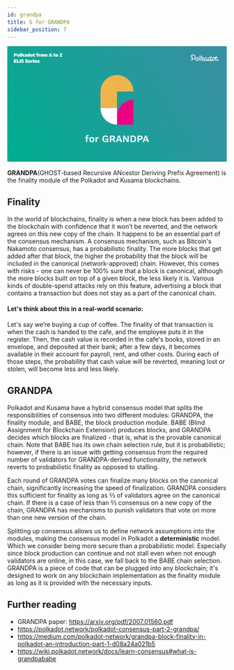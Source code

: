 ```yaml
---
id: grandpa
title: G for GRANDPA
sidebar_position: 7
---
```


![G for GRANDPA](assets/G.png)

**GRANDPA**(GHOST-based Recursive ANcestor Deriving Prefix Agreement) is the finality module of the Polkadot and Kusama blockchains.

## Finality

In the world of blockchains, finality is when a new block has been added to the blockchain with confidence that it won’t be reverted, and the network agrees on this new copy of the chain. It happens to be an essential part of the consensus mechanism. A consensus mechanism, such as Bitcoin's Nakamoto consensus, has a probabilistic finality. The more blocks that get added after that block, the higher the probability that the block will be included in the canonical (network-approved) chain. However, this comes with risks - one can never be 100% sure that a block is canonical, although the more blocks built on top of a given block, the less likely it is. Various kinds of double-spend attacks rely on this feature, advertising a block that contains a transaction but does not stay as a part of the canonical chain. 

#### Let's think about this in a real-world scenario:

Let's say we’re buying a cup of coffee. The finality of that transaction is when the cash is handed to the cafe, and the employee puts it in the register. Then, the cash value is recorded in the cafe's books, stored in an envelope, and deposited at their bank; after a few days, it becomes available in their account for payroll, rent, and other costs. During each of those steps, the probability that cash value will be reverted, meaning lost or stolen, will become less and less likely.
    
## GRANDPA

Polkadot and Kusama have a hybrid consensus model that splits the responsibilities of consensus into two different modules: GRANDPA, the finality module, and BABE, the block production module. BABE (Blind Assignment for Blockchain Extension) produces blocks, and GRANDPA decides which blocks are finalized - that is, what is the provable canonical chain. Note that BABE has its own chain selection rule, but it is probabilistic; however, if there is an issue with getting consensus from the required number of validators for GRANDPA-derived functionality, the network reverts to probabilistic finality as opposed to stalling.

Each round of GRANDPA votes can finalize many blocks on the canonical chain, significantly increasing the speed of finalization. GRANDPA considers this sufficient for finality as long as ⅔ of validators agree on the canonical chain. If there is a case of less than ⅔ consensus on a new copy of the chain, GRANDPA has mechanisms to punish validators that vote on more than one new version of the chain.

Splitting up consensus allows us to define network assumptions into the modules, making the consensus model in Polkadot a **deterministic** model. Which we consider being more secure than a probabilistic model. Especially since block production can continue and not stall even when not enough validators are online, in this case, we fall back to the BABE chain selection. GRANDPA is a piece of code that can be plugged into any blockchain; it's designed to work on any blockchain implementation as the finality module as long as it is provided with the necessary inputs.
    
## Further reading
- GRANDPA paper: https://arxiv.org/pdf/2007.01560.pdf
- https://polkadot.network/polkadot-consensus-part-2-grandpa/
- https://medium.com/polkadot-network/grandpa-block-finality-in-polkadot-an-introduction-part-1-d08a24a021b5
- https://wiki.polkadot.network/docs/learn-consensus#what-is-grandpababe




